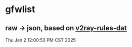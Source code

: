 # gfwlist
## raw -> json, based on [v2ray-rules-dat](https://github.com/Loyalsoldier/v2ray-rules-dat)
Thu Jan  2 12:00:53 PM CST 2025

